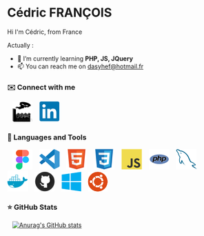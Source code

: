 # Cédric FRANÇOIS

Hi I'm Cédric, from France

Actually :

- 🌱 I’m currently learning **PHP, JS, JQuery**
- 📫 You can reach me on dasyhef@hotmail.fr

### ✉️ Connect with me

&nbsp;&nbsp;
<a href="https://dasyhef.github.io/CV-CF" /><img src="./img/DII.svg" /></a>
&nbsp;&nbsp;
<a href="https://www.linkedin.com/in/c%C3%A9dric-fran%C3%A7ois-8a2089272/" target="_blanc"><img src="./img/linkedin.svg" /></a>

### 🧰 Languages and Tools

&nbsp;&nbsp;
![img_vscode](./img/Figma.svg)
&nbsp;&nbsp;
![img_vscode](./img/vscode.svg)
&nbsp;&nbsp;
![img_html](./img/html.svg)
&nbsp;&nbsp;
![img_css](./img/css.svg)
&nbsp;&nbsp;
![img_javascript](./img/javascript.svg)
&nbsp;&nbsp;
![img_php](./img/php.svg)
&nbsp;&nbsp;
![img_sql](./img/mysql.svg)
&nbsp;&nbsp;
![img_docker](./img/docker.svg)
&nbsp;&nbsp;
![img_git](./img/github.svg)
&nbsp;&nbsp;
![img_vscode](./img/windows.svg)
&nbsp;&nbsp;
![img_vscode](./img/ubuntu.svg)

### ⭐ GitHub Stats

&nbsp;&nbsp;
[![Anurag's GitHub stats](https://github-readme-stats.vercel.app/api?username=DASyhef&count_private=true&show_icons=true&hide_border=true&theme=transparent)](https://github.com/anuraghazra/github-readme-stats)
